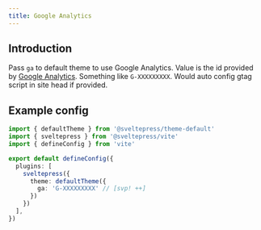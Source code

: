 ```yaml
---
title: Google Analytics
---
```


## Introduction

Pass `ga` to default theme to use Google Analytics.
Value is the id provided by [Google Analytics](https://analytics.google.com/analytics/web/).
Something like `G-XXXXXXXXX`.
Would auto config gtag script in site head if provided.

## Example config

```ts title="vite.config.(js|ts)"
import { defaultTheme } from '@sveltepress/theme-default'
import { sveltepress } from '@sveltepress/vite'
import { defineConfig } from 'vite'

export default defineConfig({
  plugins: [
    sveltepress({
      theme: defaultTheme({
        ga: 'G-XXXXXXXXX' // [svp! ++]
      })
    })
  ],
})
```
